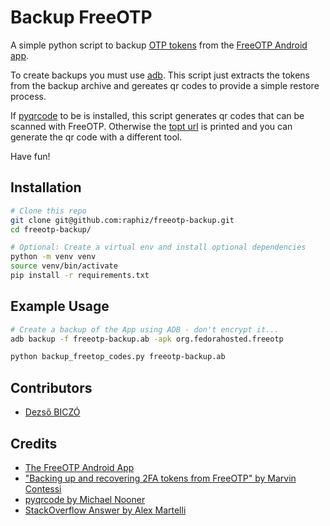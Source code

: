 # Backup FreeOTP

A simple python script to backup [OTP tokens](https://en.wikipedia.org/wiki/One-time_password)
from the [FreeOTP Android app](https://play.google.com/store/apps/details?id=org.fedorahosted.freeotp).

To create backups you must use [adb](https://developer.android.com/studio/command-line/adb). This script just extracts the tokens from the backup archive and gereates qr codes to provide a simple restore process.

If [pyqrcode](https://github.com/mnooner256/pyqrcode) to be is installed, this script generates qr codes that can be scanned with FreeOTP.
Otherwise the [topt url](https://github.com/google/google-authenticator/wiki/Key-Uri-Format) is printed and
you can generate the qr code with a different tool.

Have fun!

## Installation

```bash
# Clone this repo
git clone git@github.com:raphiz/freeotp-backup.git
cd freeotp-backup/

# Optional: Create a virtual env and install optional dependencies
python -m venv venv
source venv/bin/activate
pip install -r requirements.txt
```

## Example Usage

```bash
# Create a backup of the App using ADB - don't encrypt it...
adb backup -f freeotp-backup.ab -apk org.fedorahosted.freeotp

python backup_freetop_codes.py freeotp-backup.ab
```

## Contributors 

- [Dezső BICZÓ](https://github.com/mxr576)

## Credits

- [The FreeOTP Android App](https://freeotp.github.io/)
- ["Backing up and recovering 2FA tokens from FreeOTP" by Marvin Contessi](https://gist.github.com/kontez/05923f2fc208c6bbe3de81f28de571db)
- [pyqrcode by Michael Nooner](https://github.com/mnooner256/pyqrcode)
- [StackOverflow Answer by Alex Martelli](https://stackoverflow.com/questions/29055634/python-unpack-android-backup#answer-29055723)
